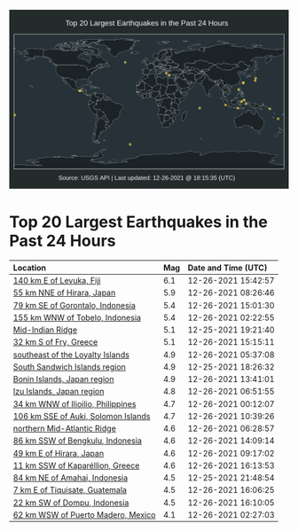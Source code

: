 ![Map](./map.png)

# Top 20 Largest Earthquakes in the Past 24 Hours

| Location | Mag | Date and Time (UTC) |
|:---|:---|:---|
| [140 km E of Levuka, Fiji](https://earthquake.usgs.gov/earthquakes/eventpage/us6000gfgd) | 6.1 | 12-26-2021 15:42:57 |
| [55 km NNE of Hirara, Japan](https://earthquake.usgs.gov/earthquakes/eventpage/us6000gfd9) | 5.9 | 12-26-2021 08:26:46 |
| [79 km SE of Gorontalo, Indonesia](https://earthquake.usgs.gov/earthquakes/eventpage/us6000gffl) | 5.4 | 12-26-2021 15:01:30 |
| [155 km WNW of Tobelo, Indonesia](https://earthquake.usgs.gov/earthquakes/eventpage/us6000gfbr) | 5.4 | 12-26-2021 02:22:55 |
| [Mid-Indian Ridge](https://earthquake.usgs.gov/earthquakes/eventpage/us6000gfa4) | 5.1 | 12-25-2021 19:21:40 |
| [32 km S of Fry, Greece](https://earthquake.usgs.gov/earthquakes/eventpage/us6000gffm) | 5.1 | 12-26-2021 15:15:11 |
| [southeast of the Loyalty Islands](https://earthquake.usgs.gov/earthquakes/eventpage/us6000gfcm) | 4.9 | 12-26-2021 05:37:08 |
| [South Sandwich Islands region](https://earthquake.usgs.gov/earthquakes/eventpage/us6000gf9u) | 4.9 | 12-25-2021 18:26:32 |
| [Bonin Islands, Japan region](https://earthquake.usgs.gov/earthquakes/eventpage/us6000gff5) | 4.9 | 12-26-2021 13:41:01 |
| [Izu Islands, Japan region](https://earthquake.usgs.gov/earthquakes/eventpage/us6000gfcw) | 4.8 | 12-26-2021 06:51:55 |
| [34 km WNW of Ilioilio, Philippines](https://earthquake.usgs.gov/earthquakes/eventpage/us6000gfb8) | 4.7 | 12-26-2021 00:12:07 |
| [106 km SSE of Auki, Solomon Islands](https://earthquake.usgs.gov/earthquakes/eventpage/us6000gfe8) | 4.7 | 12-26-2021 10:39:26 |
| [northern Mid-Atlantic Ridge](https://earthquake.usgs.gov/earthquakes/eventpage/us6000gfcu) | 4.6 | 12-26-2021 06:28:57 |
| [86 km SSW of Bengkulu, Indonesia](https://earthquake.usgs.gov/earthquakes/eventpage/us6000gfff) | 4.6 | 12-26-2021 14:09:14 |
| [49 km E of Hirara, Japan](https://earthquake.usgs.gov/earthquakes/eventpage/us6000gfdl) | 4.6 | 12-26-2021 09:17:02 |
| [11 km SSW of Kaparéllion, Greece](https://earthquake.usgs.gov/earthquakes/eventpage/us6000gfgn) | 4.6 | 12-26-2021 16:13:53 |
| [84 km NE of Amahai, Indonesia](https://earthquake.usgs.gov/earthquakes/eventpage/us6000gfaq) | 4.5 | 12-25-2021 21:48:54 |
| [7 km E of Tiquisate, Guatemala](https://earthquake.usgs.gov/earthquakes/eventpage/us6000gfgl) | 4.5 | 12-26-2021 16:06:25 |
| [22 km SW of Dompu, Indonesia](https://earthquake.usgs.gov/earthquakes/eventpage/us6000gfgm) | 4.5 | 12-26-2021 16:10:05 |
| [62 km WSW of Puerto Madero, Mexico](https://earthquake.usgs.gov/earthquakes/eventpage/us6000gfbs) | 4.1 | 12-26-2021 02:27:03 |

